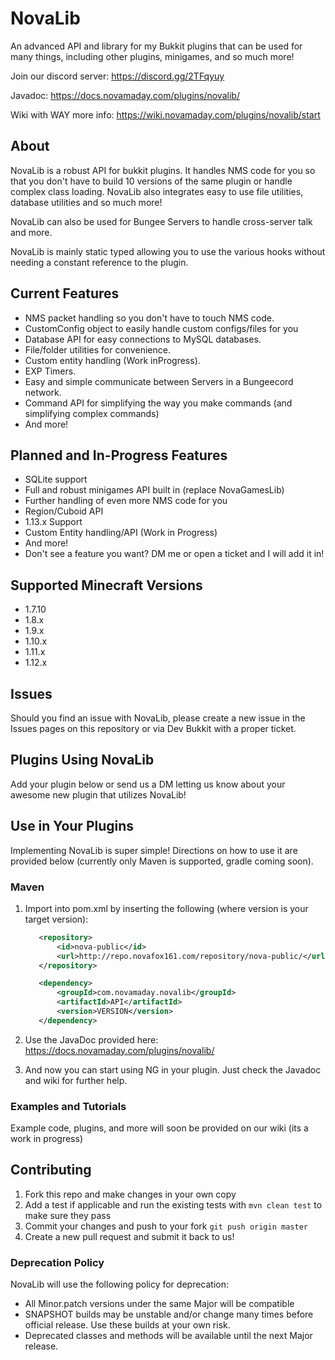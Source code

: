 # NovaLib

An advanced API and library for my Bukkit plugins that can be used for many things, including other plugins, minigames, and so much more!

Join our discord server: https://discord.gg/2TFqyuy

Javadoc: https://docs.novamaday.com/plugins/novalib/

Wiki with WAY more info: https://wiki.novamaday.com/plugins/novalib/start

## About

NovaLib is a robust API for bukkit plugins. It handles NMS code for you so that you don't have to build 10 versions of the same plugin or handle complex class loading. NovaLib also integrates easy to use file utilities, database utilities and so much more!

NovaLib can also be used for Bungee Servers to handle cross-server talk and more.

NovaLib is mainly static typed allowing you to use the various hooks without needing a constant reference to the plugin.

## Current Features

- NMS packet handling so you don't have to touch NMS code.
- CustomConfig object to easily handle custom configs/files for you
- Database API for easy connections to MySQL databases.
- File/folder utilities for convenience.
- Custom entity handling (Work inProgress).
- EXP Timers.
- Easy and simple communicate between Servers in a Bungeecord network.
- Command API for simplifying the way you make commands (and simplifying complex commands)
- And more!


## Planned and In-Progress Features

- SQLite support
- Full and robust minigames API built in (replace NovaGamesLib)
- Further handling of even more NMS code for you
- Region/Cuboid API
- 1.13.x Support
- Custom Entity handling/API (Work in Progress)
- And more!
- Don't see a feature you want? DM me or open a ticket and I will add it in!

## Supported Minecraft Versions

- 1.7.10
- 1.8.x
- 1.9.x
- 1.10.x
- 1.11.x
- 1.12.x

## Issues
Should you find an issue with NovaLib, please create a new issue in the Issues pages on this repository or via Dev Bukkit with a proper ticket.

## Plugins Using NovaLib
Add your plugin below or send us a DM letting us know about your awesome new plugin that utilizes NovaLib!

## Use in Your Plugins
Implementing NovaLib is super simple!
Directions on how to use it are provided below (currently only Maven is supported, gradle coming soon).
### Maven
1. Import into pom.xml by inserting the following (where version is your target version):
    ```xml
       <repository>
           <id>nova-public</id>
           <url>http://repo.novafox161.com/repository/nova-public/</url>
       </repository>
    ```
    
    ```xml
       <dependency>
           <groupId>com.novamaday.novalib</groupId>
           <artifactId>API</artifactId>
           <version>VERSION</version>
       </dependency>
    ```
2. Use the JavaDoc provided here: https://docs.novamaday.com/plugins/novalib/

3. And now you can start using NG in your plugin. Just check the Javadoc and wiki for further help.
   
### Examples and Tutorials
Example code, plugins, and more will soon be provided on our wiki (its a work in progress)

## Contributing
1. Fork this repo and make changes in your own copy
2. Add a test if applicable and run the existing tests with `mvn clean test` to make sure they pass
3. Commit your changes and push to your fork `git push origin master`
4. Create a new pull request and submit it back to us!

### Deprecation Policy

NovaLib will use the following policy for deprecation:

- All Minor.patch versions under the same Major will be compatible
- SNAPSHOT builds may be unstable and/or change many times before official release. Use these builds at your own risk.
- Deprecated classes and methods will be available until the next Major release.